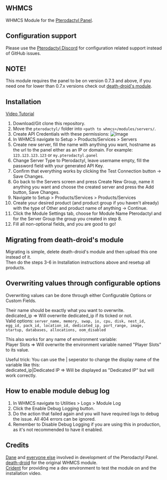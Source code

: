 ## WHMCS
WHMCS Module for the [Pterodactyl Panel](https://github.com/pterodactyl/panel/).

## Configuration support
Please use the [Pterodactyl Discord](https://discord.gg/pterodactyl) for configuration related support instead of GitHub issues.

## NOTE!
This module requires the panel to be on version 0.7.3 and above, if you need one for lower than 0.7.x versions check out [death-droid's module](https://github.com/death-droid/Pterodactyl-WHMCS).

## Installation
[Video Tutorial](https://www.youtube.com/watch?v=wURpRD9vfj4)  

1. Download/Git clone this repository.  
2. Move the ``pterodactyl/`` folder into ``<path to whmcs>/modules/servers/``.
3. Create API Credentials with these permissions: ![Image](https://owo.sh/fa1eee.png)
4. In WHMCS navigate to Setup > Products/Services > Servers
5. Create new server, fill the name with anything you want, hostname as the url to the panel either as an IP or domain. For example: ``123.123.123.123`` or ``my.pterodactyl.panel``
6. Change Server Type to Pterodactyl, leave username empty, fill the password field with your generated API Key.
7. Confirm that everything works by clicking the Test Connection button -> Save Changes.
8. Go back to the Servers screen and press Create New Group, name it anything you want and choose the created server and press the Add button, Save Changes.
9. Navigate to Setup > Products/Services > Products/Services
10. Create your desired product (and product group if you haven't already) with the type of Other and product name of anything -> Continue.
11. Click the Module Settings tab, choose for Module Name Pterodactyl and for the Server Group the group you created in step 8.
12. Fill all non-optional fields, and you are good to go!

## Migrating from death-droid's module
Migrating is simple, delete death-droid's module and then upload this one instead of it.  
Then do the steps 3-6 in Installation instructions above and resetup all products.  

## Overwriting values through configurable options
Overwriting values can be done through either Configurable Options or Custom Fields.  

Their name should be exactly what you want to overwrite.  
dedicated_ip => Will overwrite dedicated_ip if its ticked or not.  
Valid options: ``server_name, memory, swap, io, cpu, disk, nest_id, egg_id, pack_id, location_id, dedicated_ip, port_range, image, startup, databases, allocations, oom_disabled``

This also works for any name of environment variable:  
Player Slots => Will overwrite the environment variable named "Player Slots" to its value.  

Useful trick: You can use the | seperator to change the display name of the variable like this:  
dedicated_ip|Dedicated IP => Will be displayed as "Dedicated IP" but will work correctly.  

## How to enable module debug log
1. In WHMCS navigate to Utilities > Logs > Module Log
2. Click the Enable Debug Logging button.
3. Do the action that failed again and you will have required logs to debug the issue. All 404 errors can be ignored.
4. Remember to Disable Debug Logging if you are using this in production, as it's not recommended to have it enabled.

## Credits
[Dane](https://github.com/DaneEveritt) and [everyone else](https://github.com/Pterodactyl/Panel/graphs/contributors) involved in development of the Pterodactyl Panel.  
[death-droid](https://github.com/death-droid) for the original WHMCS module.  
[Crident](https://crident.com) for providing me a dev environment to test the module on and the installation video.  

